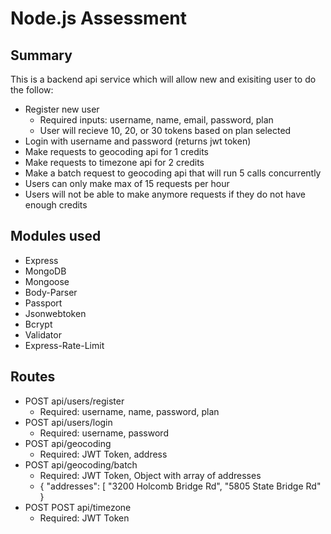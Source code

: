 # Node.js Assessment

## Summary
This is a backend api service which will allow new and exisiting user to do the follow:
* Register new user
  * Required inputs: username, name, email, password, plan
  * User will recieve 10, 20, or 30 tokens based on plan selected
* Login with username and password (returns jwt token)
* Make requests to geocoding api for 1 credits
* Make requests to timezone api for 2 credits
* Make a batch request to geocoding api that will run 5 calls concurrently
* Users can only make max of 15 requests per hour
* Users will not be able to make anymore requests if they do not have enough credits

## Modules used
* Express
* MongoDB
* Mongoose
* Body-Parser
* Passport
* Jsonwebtoken
* Bcrypt
* Validator
* Express-Rate-Limit

## Routes
* POST api/users/register
  - Required: username, name, password, plan
* POST api/users/login
  - Required: username, password
* POST api/geocoding
  - Required: JWT Token, address
* POST api/geocoding/batch
  - Required: JWT Token, Object with array of addresses
  - { "addresses": [ "3200 Holcomb Bridge Rd", "5805 State Bridge Rd" }
* POST POST api/timezone
  - Required: JWT Token
